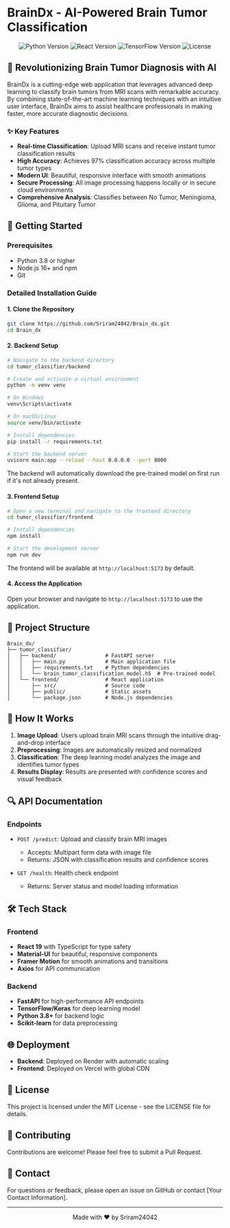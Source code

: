 # BrainDx - AI-Powered Brain Tumor Classification

<div align="center">
  <img src="https://img.shields.io/badge/Python-3.8+-blue.svg" alt="Python Version">
  <img src="https://img.shields.io/badge/React-19.0.0-61DAFB.svg" alt="React Version">
  <img src="https://img.shields.io/badge/TensorFlow-2.x-FF6F00.svg" alt="TensorFlow Version">
  <img src="https://img.shields.io/badge/License-MIT-green.svg" alt="License">
</div>

## 🧠 Revolutionizing Brain Tumor Diagnosis with AI

BrainDx is a cutting-edge web application that leverages advanced deep learning to classify brain tumors from MRI scans with remarkable accuracy. By combining state-of-the-art machine learning techniques with an intuitive user interface, BrainDx aims to assist healthcare professionals in making faster, more accurate diagnostic decisions.

### ✨ Key Features

- **Real-time Classification**: Upload MRI scans and receive instant tumor classification results
- **High Accuracy**: Achieves 97% classification accuracy across multiple tumor types
- **Modern UI**: Beautiful, responsive interface with smooth animations
- **Secure Processing**: All image processing happens locally or in secure cloud environments
- **Comprehensive Analysis**: Classifies between No Tumor, Meningioma, Glioma, and Pituitary Tumor

## 🚀 Getting Started

### Prerequisites

- Python 3.8 or higher
- Node.js 16+ and npm
- Git

### Detailed Installation Guide

#### 1. Clone the Repository

```bash
git clone https://github.com/Sriram24042/Brain_dx.git
cd Brain_dx
```

#### 2. Backend Setup

```bash
# Navigate to the backend directory
cd tumor_classifier/backend

# Create and activate a virtual environment
python -m venv venv

# On Windows
venv\Scripts\activate

# On macOS/Linux
source venv/bin/activate

# Install dependencies
pip install -r requirements.txt

# Start the backend server
uvicorn main:app --reload --host 0.0.0.0 --port 8000
```

The backend will automatically download the pre-trained model on first run if it's not already present.

#### 3. Frontend Setup

```bash
# Open a new terminal and navigate to the frontend directory
cd tumor_classifier/frontend

# Install dependencies
npm install

# Start the development server
npm run dev
```

The frontend will be available at `http://localhost:5173` by default.

#### 4. Access the Application

Open your browser and navigate to `http://localhost:5173` to use the application.

## 🔧 Project Structure

```
Brain_dx/
├── tumor_classifier/
│   ├── backend/                # FastAPI server
│   │   ├── main.py             # Main application file
│   │   ├── requirements.txt    # Python dependencies
│   │   └── brain_tumor_classification_model.h5  # Pre-trained model
│   └── frontend/               # React application
│       ├── src/                # Source code
│       ├── public/             # Static assets
│       └── package.json        # Node.js dependencies
```

## 🧪 How It Works

1. **Image Upload**: Users upload brain MRI scans through the intuitive drag-and-drop interface
2. **Preprocessing**: Images are automatically resized and normalized
3. **Classification**: The deep learning model analyzes the image and identifies tumor types
4. **Results Display**: Results are presented with confidence scores and visual feedback

## 🔍 API Documentation

### Endpoints

- `POST /predict`: Upload and classify brain MRI images
  - Accepts: Multipart form data with image file
  - Returns: JSON with classification results and confidence scores

- `GET /health`: Health check endpoint
  - Returns: Server status and model loading information

## 🛠️ Tech Stack

### Frontend
- **React 19** with TypeScript for type safety
- **Material-UI** for beautiful, responsive components
- **Framer Motion** for smooth animations and transitions
- **Axios** for API communication

### Backend
- **FastAPI** for high-performance API endpoints
- **TensorFlow/Keras** for deep learning model
- **Python 3.8+** for backend logic
- **Scikit-learn** for data preprocessing

## 🌐 Deployment

- **Backend**: Deployed on Render with automatic scaling
- **Frontend**: Deployed on Vercel with global CDN

## 📝 License

This project is licensed under the MIT License - see the LICENSE file for details.

## 🤝 Contributing

Contributions are welcome! Please feel free to submit a Pull Request.

## 📧 Contact

For questions or feedback, please open an issue on GitHub or contact [Your Contact Information].

---

<div align="center">
  <p>Made with ❤️ by Sriram24042</p>
</div> 
